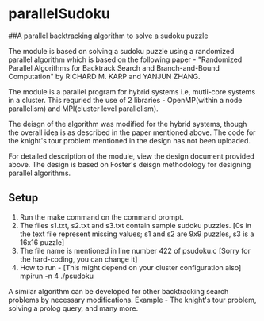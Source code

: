 # parallelSudoku
##A parallel backtracking algorithm to solve a sudoku puzzle

The module is based on solving a sudoku puzzle using a randomized parallel algorithm which is based on the following paper - "Randomized Parallel Algorithms for Backtrack Search and Branch-and-Bound Computation" by RICHARD M. KARP and YANJUN ZHANG.

The module is a parallel program for hybrid systems i.e, mutli-core systems in a cluster. This requried the use of 2 libraries - OpenMP(within a node parallelism) and MPI(cluster level parallelism).

The deisgn of the algorithm was modified for the hybrid systems, though the overall idea is as described in the paper mentioned above. The code for the knight's tour problem mentioned in the design has not been uploaded.

For detailed description of the module, view the design document provided above. The design is based on Foster's deisgn methodology for designing parallel algorithms.

Setup
------
1. Run the make command on the command prompt.
2. The files s1.txt, s2.txt and s3.txt contain sample sudoku puzzles. [0s in the text file represent missing values; s1 and s2 are 9x9 puzzles, s3 is a 16x16 puzzle] 
3. The file name is mentioned in line number 422 of psudoku.c [Sorry for the hard-coding, you can change it]
4. How to run - [This might depend on your cluster configuration also]
    mpirun -n 4 ./psudoku

A similar algorithm can be developed for other backtracking search problems by necessary modifications. Example - The knight's tour problem, solving a prolog query, and many more.

